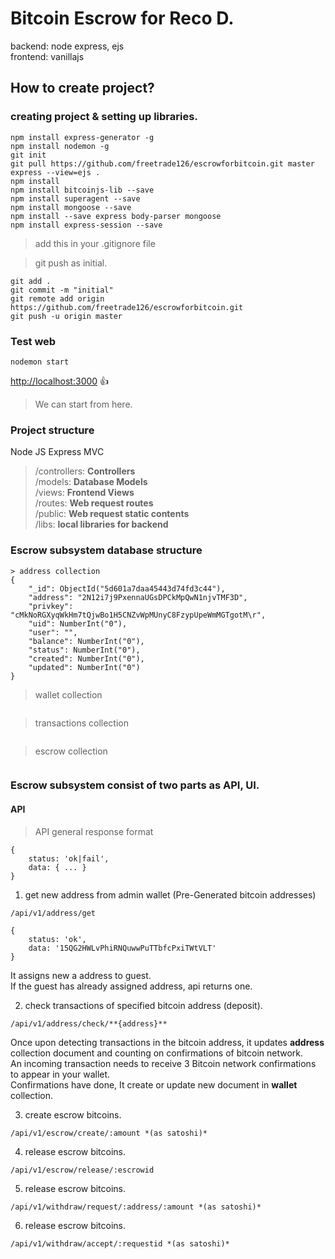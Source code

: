 # Bitcoin Escrow  for **Reco D.**
backend: node express, ejs<br>
frontend: vanillajs<br>

## How to create project?

### creating project & setting up libraries.
```
npm install express-generator -g
npm install nodemon -g
git init
git pull https://github.com/freetrade126/escrowforbitcoin.git master
express --view=ejs .
npm install
npm install bitcoinjs-lib --save
npm install superagent --save
npm install mongoose --save
npm install --save express body-parser mongoose
npm install express-session --save
```

> add this in your .gitignore file

> git push as initial.
```
git add .
git commit -m "initial"
git remote add origin https://github.com/freetrade126/escrowforbitcoin.git
git push -u origin master
```

### Test web
```
nodemon start
```
[http://localhost:3000](http://localhost:3000)
:+1:

> We can start from here.
### Project structure
Node JS Express MVC

> /controllers: **Controllers** <br>
> /models: **Database Models** <br>
> /views: **Frontend Views** <br>
> /routes: **Web request routes** <br>
> /public: **Web request static contents** <br>
> /libs: **local libraries for backend** <br>

### Escrow subsystem database structure
```
> address collection
{
    "_id": ObjectId("5d601a7daa45443d74fd3c44"), 
    "address": "2N12i7j9PxennaUGsDPCkMpQwN1njvTMF3D",
    "privkey": "cMkNoRGXyqWkHm7tQjwBo1H5CNZvWpMUnyC8FzypUpeWmMGTgotM\r",
    "uid": NumberInt("0"),
    "user": "",
    "balance": NumberInt("0"),
    "status": NumberInt("0"),
    "created": NumberInt("0"),
    "updated": NumberInt("0")
}
```
> wallet collection
```

```

> transactions collection
```
```

> escrow collection
```
```


### Escrow subsystem consist of two parts as API, UI.

#### API

> API general response format
```
{
	status: 'ok|fail', 
	data: { ... }
}
```

1. get new address from admin wallet (Pre-Generated bitcoin addresses)
```
/api/v1/address/get

{
	status: 'ok', 
	data: '15QG2HWLvPhiRNQuwwPuTTbfcPxiTWtVLT'
}
```
It assigns new a address  to guest.<br>
If the guest has already assigned address, api returns one.<br>

2. check transactions of specified bitcoin address (deposit).
```
/api/v1/address/check/**{address}**
```

Once upon detecting transactions in the bitcoin address, it updates **address** collection document and counting on confirmations of bitcoin network.<br>
An incoming transaction needs to receive 3 Bitcoin network confirmations to appear in your wallet.<br>
Confirmations have done, It create or update new document in **wallet** collection.<br>

3. create escrow bitcoins.
```
/api/v1/escrow/create/:amount *(as satoshi)*
```

4. release escrow bitcoins.
```
/api/v1/escrow/release/:escrowid
```

5. release escrow bitcoins.
```
/api/v1/withdraw/request/:address/:amount *(as satoshi)*
```

6. release escrow bitcoins.
```
/api/v1/withdraw/accept/:requestid *(as satoshi)*
```